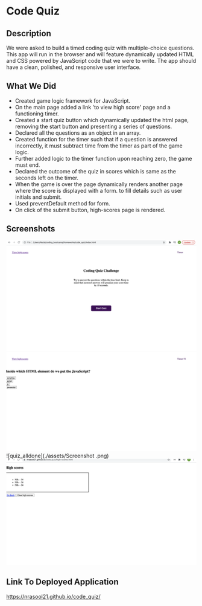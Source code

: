 # Code Quiz

## Description

We were asked to build a timed coding quiz with multiple-choice questions. This app will run in the browser and will feature dynamically updated HTML and CSS powered by JavaScript code that we were to write.
The app should have a clean, polished, and responsive user interface.

## What We Did

- Created game logic framework for JavaScript.
- On the main page added a link 'to view high score' page and a functioning timer.
- Created a start quiz button which dynamically updated the html page, removing the start button and presenting a series of questions.
- Declared all the questions as an object in an array.
- Created function for the timer such that if a question is answered incorrectly, it must subtract time from the timer as part of the game logic.
- Further added logic to the timer function upon reaching zero, the game must end.
- Declared the outcome of the quiz in scores which is same as the seconds left on the timer.
- When the game is over the page dynamically renders another page where the score is displayed with a form. to fill details such as user initials and submit.
- Used preventDefault method for form.
- On click of the submit button, high-scores page is rendered.

## Screenshots

![quiz_main](./assets/main_page.png)
![quiz_question](./assets/question_page.png)
![quiz_alldone](./assets/Screenshot .png)
![quiz_highscore](./assets/Screenshot_highscores_page.png)


## Link To Deployed Application

https://nrasool21.github.io/code_quiz/
